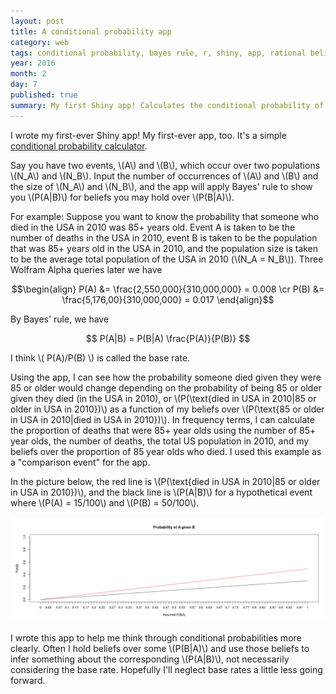 ```yaml
---
layout: post
title: A conditional probability app
category: web
tags: conditional probability, bayes rule, r, shiny, app, rational belief
year: 2016
month: 2
day: 7
published: true
summary: My first Shiny app! Calculates the conditional probability of an event A given an event B and a population P for a range of assumed P(B|A).
---
```


I wrote my first-ever Shiny app! My first-ever app, too. It's a simple [conditional probability calculator](https://akhilrao.shinyapps.io/conditionalProbApp/). 

Say you have two events, \\(A\\) and \\(B\\), which occur over two populations \\(N_A\\) and \\(N_B\\). Input the number of occurrences of \\(A\\) and \\(B\\) and the size of \\(N_A\\) and \\(N_B\\), and the app will apply Bayes' rule to show you \\(P(A|B)\\) for beliefs you may hold over \\(P(B|A)\\).

For example: Suppose you want to know the probability that someone who died in the USA in 2010 was 85+ years old. Event A is taken to be the number of deaths in the USA in 2010, event B is taken to be the population that was 85+ years old in the USA in 2010, and the population size is taken to be the average total population of the USA in 2010 (\\(N_A = N_B\\)). Three Wolfram Alpha queries later we have

$$\begin{align}
P(A) &= \frac{2,550,000}{310,000,000} = 0.008 \cr
P(B) &= \frac{5,176,00}{310,000,000} = 0.017
\end{align}$$

By Bayes' rule, we have

$$ P(A|B) = P(B|A) \frac{P(A)}{P(B)} $$

I think \\( P(A)/P(B) \\) is called the base rate. 

Using the app, I can see how the probability someone died given they were 85 or older would change depending on the probability of being 85 or older given they died (in the USA in 2010), or \\(P(\text{died in USA in 2010|85 or older in USA in 2010})\\) as a function of my beliefs over \\(P(\text{85 or older in USA in 2010|died in USA in 2010})\\). In frequency terms, I can calculate the proportion of deaths that were 85+ year olds using the number of 85+ year olds, the number of deaths, the total US population in 2010, and my beliefs over the proportion of 85 year olds who died. I used this example as a "comparison event" for the app.

In the picture below, the red line is \\(P(\text{died in USA in 2010|85 or older in USA in 2010})\\), and the black line is \\(P(A|B)\\) for a hypothetical event where \\(P(A) = 15/100\\) and \\(P(B) = 50/100\\).

[![Example](/public/images/conditionalProbApp/stock.png "Example")](/public/images/conditionalProbApp/stock.png "Example")

I wrote this app to help me think through conditional probabilities more clearly. Often I hold beliefs over some \\(P(B|A)\\) and use those beliefs to infer something about the corresponding \\(P(A|B)\\), not necessarily considering the base rate. Hopefully I'll neglect base rates a little less going forward.